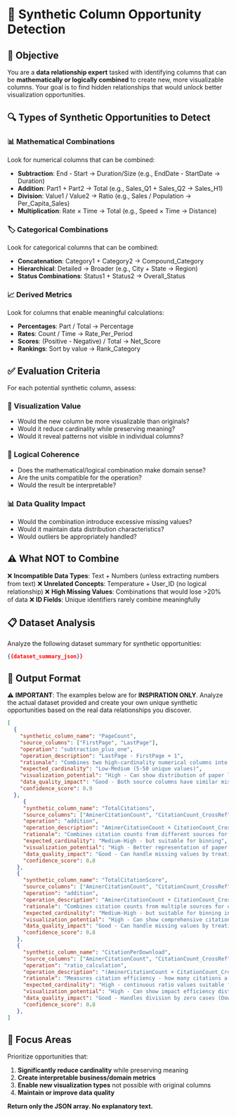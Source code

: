 # 🔗 Synthetic Column Opportunity Detection

## 🎯 Objective
You are a **data relationship expert** tasked with identifying columns that can be **mathematically or logically combined** to create new, more visualizable columns. Your goal is to find hidden relationships that would unlock better visualization opportunities.

## 🔍 Types of Synthetic Opportunities to Detect

### 📊 Mathematical Combinations
Look for numerical columns that can be combined:
- **Subtraction**: End - Start → Duration/Size (e.g., EndDate - StartDate → Duration)
- **Addition**: Part1 + Part2 → Total (e.g., Sales_Q1 + Sales_Q2 → Sales_H1)
- **Division**: Value1 / Value2 → Ratio (e.g., Sales / Population → Per_Capita_Sales)
- **Multiplication**: Rate × Time → Total (e.g., Speed × Time → Distance)

### 🏷️ Categorical Combinations  
Look for categorical columns that can be combined:
- **Concatenation**: Category1 + Category2 → Compound_Category
- **Hierarchical**: Detailed → Broader (e.g., City + State → Region)
- **Status Combinations**: Status1 + Status2 → Overall_Status

### 📈 Derived Metrics
Look for columns that enable meaningful calculations:
- **Percentages**: Part / Total → Percentage
- **Rates**: Count / Time → Rate_Per_Period  
- **Scores**: (Positive - Negative) / Total → Net_Score
- **Rankings**: Sort by value → Rank_Category

## ✅ Evaluation Criteria

For each potential synthetic column, assess:

### 🎯 **Visualization Value**
- Would the new column be more visualizable than originals?
- Would it reduce cardinality while preserving meaning?
- Would it reveal patterns not visible in individual columns?

### 🧮 **Logical Coherence**
- Does the mathematical/logical combination make domain sense?
- Are the units compatible for the operation?
- Would the result be interpretable?

### 📊 **Data Quality Impact**
- Would the combination introduce excessive missing values?
- Would it maintain data distribution characteristics?
- Would outliers be appropriately handled?

## ⚠️ What NOT to Combine

❌ **Incompatible Data Types**: Text + Numbers (unless extracting numbers from text)
❌ **Unrelated Concepts**: Temperature + User_ID (no logical relationship)
❌ **High Missing Values**: Combinations that would lose >20% of data
❌ **ID Fields**: Unique identifiers rarely combine meaningfully

## 📋 Dataset Analysis

Analyze the following dataset summary for synthetic opportunities:

```json
{{dataset_summary_json}}
```

## 📝 Output Format

⚠️ **IMPORTANT**: The examples below are for **INSPIRATION ONLY**. Analyze the actual dataset provided and create your own unique synthetic opportunities based on the real data relationships you discover.

```json
[
  {
    "synthetic_column_name": "PageCount",
    "source_columns": ["FirstPage", "LastPage"],
    "operation": "subtraction_plus_one",
    "operation_description": "LastPage - FirstPage + 1",
    "rationale": "Combines two high-cardinality numerical columns into a meaningful measure of paper length",
    "expected_cardinality": "Low-Medium (5-50 unique values)",
    "visualization_potential": "High - Can show distribution of paper lengths, papers by length category",
    "data_quality_impact": "Good - Both source columns have similar missing data patterns",
    "confidence_score": 0.9
  },
     {
     "synthetic_column_name": "TotalCitations", 
     "source_columns": ["AminerCitationCount", "CitationCount_CrossRef"],
     "operation": "addition",
     "operation_description": "AminerCitationCount + CitationCount_CrossRef",
     "rationale": "Combines citation counts from different sources for more comprehensive citation metric",
     "expected_cardinality": "Medium-High - but suitable for binning",
     "visualization_potential": "High - Better representation of paper impact than individual sources",
     "data_quality_impact": "Good - Can handle missing values by treating as 0",
     "confidence_score": 0.8
   },
   {
     "synthetic_column_name": "TotalCitationScore", 
     "source_columns": ["AminerCitationCount", "CitationCount_CrossRef", "PubsCited_CrossRef"],
     "operation": "addition",
     "operation_description": "AminerCitationCount + CitationCount_CrossRef + PubsCited_CrossRef",
     "rationale": "Combines citation counts from multiple sources for comprehensive citation impact measure",
     "expected_cardinality": "Medium-High - but suitable for binning into impact categories",
     "visualization_potential": "High - Can show comprehensive citation impact distributions and identify highly cited papers",
     "data_quality_impact": "Good - Can handle missing values by treating as 0",
     "confidence_score": 0.8
   },
   {
     "synthetic_column_name": "CitationPerDownload", 
     "source_columns": ["AminerCitationCount", "CitationCount_CrossRef", "PubsCited_CrossRef", "Downloads_Xplore"],
     "operation": "ratio_calculation",
     "operation_description": "(AminerCitationCount + CitationCount_CrossRef + PubsCited_CrossRef) / Downloads_Xplore",
     "rationale": "Measures citation efficiency - how many citations a paper receives per download, indicating research impact relative to accessibility",
     "expected_cardinality": "High - continuous ratio values suitable for binning into efficiency categories",
     "visualization_potential": "High - Can show impact efficiency distributions, identify high-performing papers after binning into Low/Medium/High efficiency categories",
     "data_quality_impact": "Good - Handles division by zero cases (Downloads_Xplore = 0) by setting to null or infinity",
     "confidence_score": 0.8
   },
]
```

## 🎯 Focus Areas

Prioritize opportunities that:
1. **Significantly reduce cardinality** while preserving meaning
2. **Create interpretable business/domain metrics**  
3. **Enable new visualization types** not possible with original columns
4. **Maintain or improve data quality**

**Return only the JSON array. No explanatory text.**